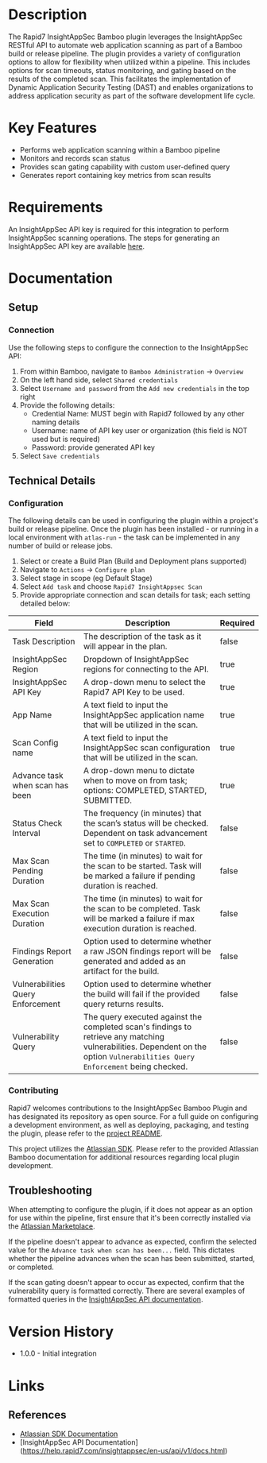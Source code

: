 # Description

The Rapid7 InsightAppSec Bamboo plugin leverages the InsightAppSec RESTful API to automate web application scanning as part of a Bamboo build or release pipeline. The plugin provides a variety of configuration options to allow for flexibility when utilized within a pipeline. This includes options for scan timeouts, status monitoring, and gating based on the results of the completed scan. This facilitates the implementation of Dynamic Application Security Testing (DAST) and enables organizations to address application security as part of the software development life cycle.

# Key Features

* Performs web application scanning within a Bamboo pipeline
* Monitors and records scan status
* Provides scan gating capability with custom user-defined query
* Generates report containing key metrics from scan results

# Requirements

An InsightAppSec API key is required for this integration to perform InsightAppSec scanning operations. The steps for generating an InsightAppSec API key are available [here](https://insightappsec.help.rapid7.com/docs/get-started-with-the-insightappsec-api).

# Documentation

## Setup

### Connection

Use the following steps to configure the connection to the InsightAppSec API:

1. From within Bamboo, navigate to `Bamboo Administration` -> `Overview`
2. On the left hand side, select `Shared credentials`
3. Select `Username and password` from the `Add new credentials` in the top right
4. Provide the following details:
   - Credential Name: MUST begin with Rapid7 followed by any other naming details
   - Username: name of API key user or organization (this field is NOT used but is required)
   - Password: provide generated API key
5. Select `Save credentials`

## Technical Details

### Configuration

The following details can be used in configuring the plugin within a project's build or release pipeline. Once the plugin has been installed - or running in a local environment with `atlas-run` - the task can be implemented in any number of build or release jobs.

1. Select or create a Build Plan (Build and Deployment plans supported)
2. Navigate to `Actions` -> `Configure plan`
3. Select stage in scope (eg Default Stage)
4. Select `Add task` and choose `Rapid7 InsightAppsec Scan`
5. Provide appropriate connection and scan details for task; each setting detailed below:

| Field    | Description                 | Required|
|----------|------------------------------|---------|
| Task Description | The description of the task as it will appear in the plan. | false
| InsightAppSec Region | Dropdown of InsightAppSec regions for connecting to the API. | true
| InsightAppSec API Key | A drop-down menu to select the Rapid7 API Key to be used. | true
| App Name | A text field to input the InsightAppSec application name that will be utilized in the scan. | true
| Scan Config name | A text field to input the InsightAppSec scan configuration that will be utilized in the scan. | true
| Advance task when scan has been | A drop-down menu to dictate when to move on from task; options: COMPLETED, STARTED, SUBMITTED. | true
| Status Check Interval | The frequency (in minutes) that the scan’s status will be checked. Dependent on task advancement set to `COMPLETED` or `STARTED`. | false
| Max Scan Pending Duration | The time (in minutes) to wait for the scan to be started. Task will be marked a failure if pending duration is reached. | false
| Max Scan Execution Duration | The time (in minutes) to wait for the scan to be completed. Task will be marked a failure if max execution duration is reached. | false
| Findings Report Generation | Option used to determine whether a raw JSON findings report will be generated and added as an artifact for the build. | false
| Vulnerabilities Query Enforcement | Option used to determine whether the build will fail if the provided query returns results. | false
| Vulnerability Query | The query executed against the completed scan's findings to retrieve any matching vulnerabilities. Dependent on the option `Vulnerabilities Query Enforcement` being checked. | false

### Contributing

Rapid7 welcomes contributions to the InsightAppSec Bamboo Plugin and has designated its repository as open source. For a full guide on configuring a development environment, as well as deploying, packaging, and testing the plugin, please refer to the [project README](https://github.com/rapid7/insightappsec-bamboo-plugin/blob/master/README.md).

This project utilizes the [Atlassian SDK](https://developer.atlassian.com/server/framework/atlassian-sdk/downloads/). Please refer to the provided Atlassian Bamboo documentation for additional resources regarding local plugin development.

## Troubleshooting

When attempting to configure the plugin, if it does not appear as an option for use within the pipeline, first ensure that it's been correctly installed via the [Atlassian Marketplace](https://marketplace.atlassian.com/apps/1221109/rapid7-insightappsec-for-bamboo).

If the pipeline doesn't appear to advance as expected, confirm the selected value for the `Advance task when scan has been...` field. This dictates whether the pipeline advances when the scan has been submitted, started, or completed.

If the scan gating doesn't appear to occur as expected, confirm that the vulnerability query is formatted correctly. There are several examples of formatted queries in the [InsightAppSec API documentation](https://help.rapid7.com/insightappsec/en-us/api/v1/docs.html).

# Version History

* 1.0.0 - Initial integration

# Links

## References

* [Atlassian SDK Documentation](https://developer.atlassian.com/server/framework/atlassian-sdk/downloads/)
* [InsightAppSec API Documentation] (https://help.rapid7.com/insightappsec/en-us/api/v1/docs.html)
